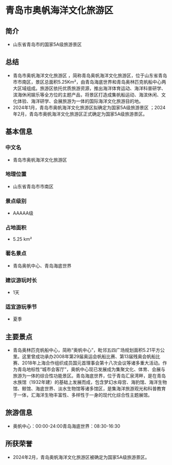 # 青岛市奥帆海洋文化旅游区
## 简介
- 山东省青岛市的国家5A级旅游景区
## 总结
- 青岛市奥帆海洋文化旅游区 ，简称青岛奥帆海洋文化旅游区，位于山东省青岛市市南区，景区总面积5.25Km²，由青岛海底世界和青岛奥林匹克帆船中心两大区域组成。旅游区依托优质旅游资源，推出海洋体育运动、海洋科普研学、滨海休闲娱乐等全方位的主题产品，将景区打造成集帆船运动、海滨休闲、文化体验、海洋研学、会展旅游为一体的国际海洋文化旅游目的地。 
- 2024年1月，青岛市奥帆海洋文化旅游区拟确定为国家5A级旅游景区 ；2024年2月，青岛市奥帆海洋文化旅游区正式确定为国家5A级旅游景区。
## 基本信息
### 中文名
- 青岛市奥帆海洋文化旅游区
### 地理位置
- 山东省青岛市市南区
### 景点级别
- AAAAA级
### 占地面积
- 5.25 km²
### 著名景点
- 青岛奥帆中心、青岛海底世界
### 建议游玩时长
- 1天
### 适宜游玩季节
- 夏季
## 主要景点
- 青岛奥林匹克帆船中心，简称“奥帆中心”，毗邻五四广场规划面积5.21平方公里。这里曾成功承办2008年第29届奥运会帆船比赛、第13届残奥会帆船比赛、2018年上海合作组织成员国元首理事会第十八次会议等诸多重大活动。作为青岛地标性“城市会客厅”，奥帆中心现已发展成为集聚文化、体育、会展与旅游为一体的综合性功能景区。青岛海底世界，位于青岛汇泉湾畔，是在青岛水族馆（1932年建）的基础上发展而成，包含梦幻水母宫、海豹馆、海洋生物馆、鲸馆、海底世界、淡水生物馆等诸多馆区，是集海洋旅游观光和科普教育于一体，汇海洋生物丰富性、多样性于一身的现代化综合性主题展馆。
## 旅游信息
- 奥帆中心：00:00-24:00青岛海底世界：08:30-16:30
## 所获荣誉
- 2024年2月，青岛奥帆海洋文化旅游区被确定为国家5A级旅游景区。